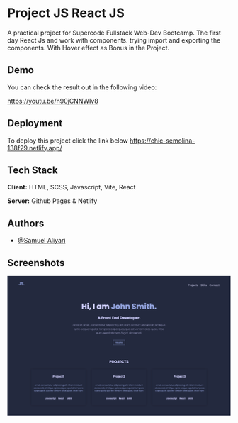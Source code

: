 
# Project JS React JS

A practical project for Supercode Fullstack Web-Dev Bootcamp.
The first day React Js and work with components. trying import and exporting the components. With Hover effect as Bonus in the Project. 




## Demo

You can check the result out in the following video:

https://youtu.be/n90jCNNWIv8

## Deployment

To deploy this project click the link below
https://chic-semolina-138f29.netlify.app/



## Tech Stack

**Client:** HTML, SCSS, Javascript, Vite, React

**Server:** Github Pages & Netlify


## Authors

- [@Samuel Aliyari](https://github.com/samuelaliyari)


## Screenshots

![App Screenshot](src/assets/img/1.png)



